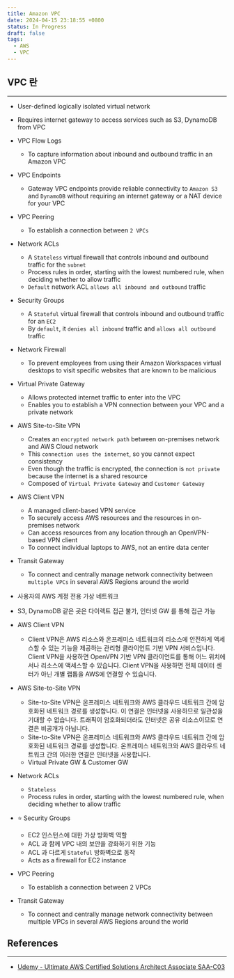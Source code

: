```yaml
---
title: Amazon VPC
date: 2024-04-15 23:18:55 +0800
status: In Progress
draft: false
tags:
  - AWS
  - VPC
---
```

## VPC 란
---
- User-defined logically isolated virtual network
- Requires internet gateway to access services such as S3, DynamoDB from VPC
- VPC Flow Logs
	- To capture information about inbound and outbound traffic in an Amazon VPC
- VPC Endpoints
	- Gateway VPC endpoints provide reliable connectivity to `Amazon S3` and `DynamoDB` without requiring an internet gateway or a NAT device for your VPC
- VPC Peering
	- To establish a connection between `2 VPCs`
- Network ACLs
	- A `Stateless` virtual firewall that controls inbound and outbound traffic for the `subnet`
	- Process rules in order, starting with the lowest numbered rule, when deciding whether to allow traffic
	- `Default` network ACL `allows all inbound and outbound` traffic
- Security Groups
	- A `Stateful` virtual firewall that controls inbound and outbound traffic for an `EC2`
	- By `default`, it `denies all inbound` traffic and `allows all outbound` traffic
- Network Firewall
	- To prevent employees from using their Amazon Workspaces virtual desktops to visit specific websites that are known to be malicious
- Virtual Private Gateway
	- Allows protected internet traffic to enter into the VPC
	- Enables you to establish a VPN connection between your VPC and a private network
- AWS Site-to-Site VPN
	- Creates an `encrypted network path` between on-premises network and AWS Cloud network
	- This `connection uses the internet`, so you cannot expect consistency
	- Even though the traffic is encrypted, the connection is `not private` because the internet is a shared resource
	- Composed of `Virtual Private Gateway` and `Customer Gateway`
- AWS Client VPN
	- A managed client-based VPN service
	- To securely access AWS resources and the resources in on-premises network
	- Can access resources from any location through an OpenVPN-based VPN client
	- To connect individual laptops to AWS, not an entire data center
- Transit Gateway
	- To connect and centrally manage network connectivity between `multiple VPCs` in several AWS Regions around the world

- 사용자의 AWS 계정 전용 가상 네트워크
- S3, DynamoDB 같은 곳은 다이렉트 접근 불가, 인터넷 GW 를 통해 접근 가능
- AWS Client VPN
	- Client VPN은 AWS 리소스와 온프레미스 네트워크의 리소스에 안전하게 액세스할 수 있는 기능을 제공하는 관리형 클라이언트 기반 VPN 서비스입니다. Client VPN을 사용하면 OpenVPN 기반 VPN 클라이언트를 통해 어느 위치에서나 리소스에 액세스할 수 있습니다. Client VPN을 사용하면 전체 데이터 센터가 아닌 개별 랩톱을 AWS에 연결할 수 있습니다.
- AWS Site-to-Site VPN
	- Site-to-Site VPN은 온프레미스 네트워크와 AWS 클라우드 네트워크 간에 암호화된 네트워크 경로를 생성합니다. 이 연결은 인터넷을 사용하므로 일관성을 기대할 수 없습니다. 트래픽이 암호화되더라도 인터넷은 공유 리소스이므로 연결은 비공개가 아닙니다.
	- Site-to-Site VPN은 온프레미스 네트워크와 AWS 클라우드 네트워크 간에 암호화된 네트워크 경로를 생성합니다. 온프레미스 네트워크와 AWS 클라우드 네트워크 간의 이러한 연결은 인터넷을 사용합니다.
	- Virtual Private GW & Customer GW
- Network ACLs
	- `Stateless`
	- Process rules in order, starting with the lowest numbered rule, when deciding whether to allow traffic
- ⭐️ Security Groups
	- EC2 인스턴스에 대한 가상 방화벽 역할
	- ACL 과 함께 VPC 내의 보안을 강화하기 위한 기능
	- ACL 과 다르게 `Stateful` 방화벽으로 동작
	- Acts as a firewall for EC2 instance
- VPC Peering
	- To establish a connection between 2 VPCs
- Transit Gateway
	- To connect and centrally manage network connectivity between multiple VPCs in several AWS Regions around the world

## References
---
- [Udemy - Ultimate AWS Certified Solutions Architect Associate SAA-C03](https://www.udemy.com/course/aws-certified-solutions-architect-associate-saa-c03)
